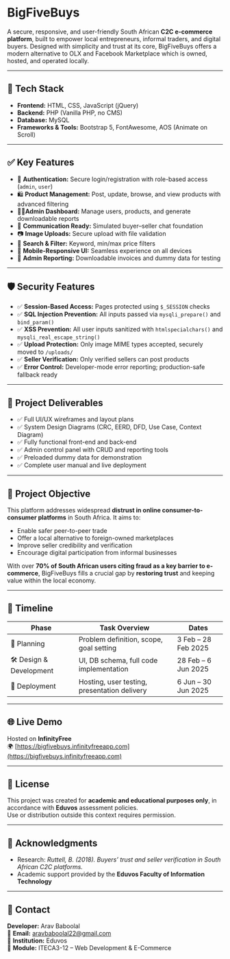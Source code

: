 # BigFiveBuys

A secure, responsive, and user-friendly South African **C2C e-commerce platform**, built to empower local entrepreneurs, informal traders, and digital buyers. Designed with simplicity and trust at its core, BigFiveBuys offers a modern alternative to OLX and Facebook Marketplace which is owned, hosted, and operated locally.

---

## 🔧 Tech Stack

- **Frontend:** HTML, CSS, JavaScript (jQuery)  
- **Backend:** PHP (Vanilla PHP, no CMS)  
- **Database:** MySQL  
- **Frameworks & Tools:** Bootstrap 5, FontAwesome, AOS (Animate on Scroll)

---

## ✅ Key Features

- 🔐 **Authentication:** Secure login/registration with role-based access (`admin`, `user`)  
- 🛍️ **Product Management:** Post, update, browse, and view products with advanced filtering  
- 🧑‍💼**Admin Dashboard:** Manage users, products, and generate downloadable reports  
- 💬 **Communication Ready:** Simulated buyer–seller chat foundation  
- 📷 **Image Uploads:** Secure upload with file validation  
- 🔎 **Search & Filter:** Keyword, min/max price filters  
- 📱 **Mobile-Responsive UI:** Seamless experience on all devices  
- 🧾 **Admin Reporting:** Downloadable invoices and dummy data for testing

---

## 🛡️ Security Features

- ✅ **Session-Based Access:** Pages protected using `$_SESSION` checks  
- ✅ **SQL Injection Prevention:** All inputs passed via `mysqli_prepare()` and `bind_param()`  
- ✅ **XSS Prevention:** All user inputs sanitized with `htmlspecialchars()` and `mysqli_real_escape_string()`  
- ✅ **Upload Protection:** Only image MIME types accepted, securely moved to `/uploads/`  
- ✅ **Seller Verification:** Only verified sellers can post products  
- ✅ **Error Control:** Developer-mode error reporting; production-safe fallback ready

---

## 📁 Project Deliverables

- ✅ Full UI/UX wireframes and layout plans  
- ✅ System Design Diagrams (CRC, EERD, DFD, Use Case, Context Diagram)  
- ✅ Fully functional front-end and back-end  
- ✅ Admin control panel with CRUD and reporting tools  
- ✅ Preloaded dummy data for demonstration  
- ✅ Complete user manual and live deployment

---

## 🎯 Project Objective

This platform addresses widespread **distrust in online consumer-to-consumer platforms** in South Africa. It aims to:

- Enable safer peer-to-peer trade  
- Offer a local alternative to foreign-owned marketplaces  
- Improve seller credibility and verification  
- Encourage digital participation from informal businesses  

With over **70% of South African users citing fraud as a key barrier to e-commerce**, BigFiveBuys fills a crucial gap by **restoring trust** and keeping value within the local economy.

---

## 📆 Timeline

| Phase                   | Task Overview                                  | Dates                |
|------------------------|-------------------------------------------------|----------------------|
| 🧠 Planning             | Problem definition, scope, goal setting         | 3 Feb – 28 Feb 2025  |
| 🛠️ Design & Development | UI, DB schema, full code implementation         | 28 Feb – 6 Jun 2025  |
| 🚀 Deployment           | Hosting, user testing, presentation delivery    | 6 Jun – 30 Jun 2025  |

---

## 🌐 Live Demo

Hosted on **InfinityFree**  
🌍 [https://bigfivebuys.infinityfreeapp.com](https://bigfivebuys.infinityfreeapp.com)

---

## 🧾 License

This project was created for **academic and educational purposes only**, in accordance with **Eduvos** assessment policies.  
Use or distribution outside this context requires permission.

---

## 🙌 Acknowledgments

- Research: *Ruttell, B. (2018). Buyers’ trust and seller verification in South African C2C platforms.*  
- Academic support provided by the **Eduvos Faculty of Information Technology**

---

## 📣 Contact

**Developer:** Arav Baboolal  
📧 **Email:** aravbaboolal22@gmail.com  
🏫 **Institution:** Eduvos  
📘 **Module:** ITECA3-12 – Web Development & E-Commerce
